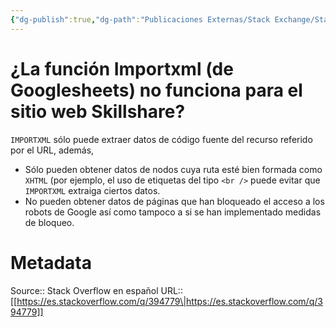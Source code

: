 ```yaml
---
{"dg-publish":true,"dg-path":"Publicaciones Externas/Stack Exchange/Stack Overflow en español/es.stackoverflow.com-394779.md","permalink":"/publicaciones-externas/stack-exchange/stack-overflow-en-espanol/es-stackoverflow-com-394779/","title":"¿La función Importxml (de Googlesheets) no funciona para el sitio web Skillshare?","hide":true,"noteIcon":"default","created":"2024-04-03T12:49:10.728-06:00","updated":"2024-04-05T16:43:56.733-06:00"}
---
```


# ¿La función Importxml (de Googlesheets) no funciona para el sitio web Skillshare?

`IMPORTXML` sólo puede extraer datos de código fuente del recurso referido por el URL, además, 

- Sólo pueden obtener datos de nodos cuya ruta esté bien formada como `XHTML` (por ejemplo, el uso de etiquetas del tipo `<br />` puede evitar que `IMPORTXML` extraiga ciertos datos.
- No pueden obtener datos de páginas que han bloqueado el acceso a los robots de Google así como tampoco a si se han implementado medidas de bloqueo.





# Metadata
Source:: Stack Overflow en español
URL:: [[https://es.stackoverflow.com/q/394779\|https://es.stackoverflow.com/q/394779]]

